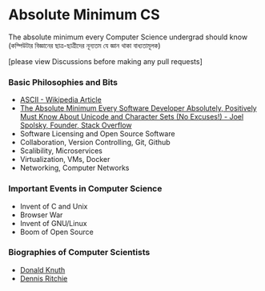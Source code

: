 # Absolute Minimum CS
The absolute minimum every Computer Science undergrad should know (কম্পিউটার বিজ্ঞানের ছাত্র-ছাত্রীদের নূন্যতম যে জ্ঞান থাকা বাধ্যতামূলক)

[please view Discussions before making any pull requests]

### Basic Philosophies and Bits
- [ASCII - Wikipedia Article](https://en.wikipedia.org/wiki/ASCII)
- [The Absolute Minimum Every Software Developer Absolutely, Positively Must Know About Unicode and Character Sets (No Excuses!) - Joel Spolsky, Founder, Stack Overflow](https://www.joelonsoftware.com/2003/10/08/the-absolute-minimum-every-software-developer-absolutely-positively-must-know-about-unicode-and-character-sets-no-excuses/)
- Software Licensing and Open Source Software
- Collaboration, Version Controlling, Git, Github
- Scalibility, Microservices
- Virtualization, VMs, Docker
- Networking, Computer Networks

### Important Events in Computer Science
- Invent of C and Unix
- Browser War
- Invent of GNU/Linux
- Boom of Open Source

### Biographies of Computer Scientists
- [Donald Knuth](https://en.wikipedia.org/wiki/Donald_Knuth)
- [Dennis Ritchie](https://en.wikipedia.org/wiki/Dennis_Ritchie)
